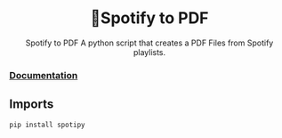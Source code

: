 <div align=center>
  <h1>🎉Spotify to PDF</h1>Spotify to PDF
  A python script that creates a PDF Files from Spotify playlists.
</div>

### [Documentation](https://github.com/baltermia/spotify-to-pdf/tree/main/docs#main-documentation)

## Imports
```
pip install spotipy
```
